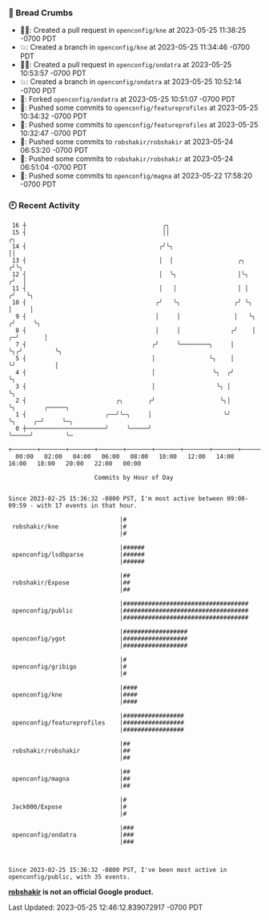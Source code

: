 ### 🍞 Bread Crumbs

 * ✍🏼: Created a pull request in `openconfig/kne` at 2023-05-25 11:38:25 -0700 PDT
 * 💥: Created a branch in `openconfig/kne` at 2023-05-25 11:34:46 -0700 PDT
 * ✍🏼: Created a pull request in `openconfig/ondatra` at 2023-05-25 10:53:57 -0700 PDT
 * 💥: Created a branch in `openconfig/ondatra` at 2023-05-25 10:52:14 -0700 PDT
 * 🍴: Forked `openconfig/ondatra` at 2023-05-25 10:51:07 -0700 PDT
 * 🚢: Pushed some commits to `openconfig/featureprofiles` at 2023-05-25 10:34:32 -0700 PDT
 * 🚢: Pushed some commits to `openconfig/featureprofiles` at 2023-05-25 10:32:47 -0700 PDT
 * 🚢: Pushed some commits to `robshakir/robshakir` at 2023-05-24 06:53:20 -0700 PDT
 * 🚢: Pushed some commits to `robshakir/robshakir` at 2023-05-24 06:51:04 -0700 PDT
 * 🚢: Pushed some commits to `openconfig/magna` at 2023-05-22 17:58:20 -0700 PDT

### 🕘 Recent Activity
```
 16 ┼                                      ╭╮
 15 ┤                                      ││                                ╭╮
 14 ┤                                     ╭╯╰╮                               ││
 13 ┤                                     │  │                  ╭╮          ╭╯╰╮
 12 ┤                                     │  ╰╮                 │╰╮        ╭╯  │
 11 ┤                                     │   │                 │ │       ╭╯   ╰╮
 10 ┤                                    ╭╯   ╰╮               ╭╯ ╰╮      │     │
  9 ┤                                    │     │               │   ╰╮    ╭╯     ╰╮
  8 ┤                                    │     │              ╭╯    │  ╭─╯       │
  7 ┤                                   ╭╯     ╰────────╮     │     ╰╮╭╯         ╰╮
  5 ┤                                   │               ╰╮    │      ╰╯           │
  4 ┤                                   │                ╰╮  ╭╯                   ╰╮
  3 ┤                                   │                 ╰╮ │                     ╰╮
  2 ┤                         ╭╮       ╭╯                  ╰╮│                      ╰╮        ╭─────╮
  1 ┤                      ╭──╯╰─╮     │                    ╰╯                       ╰╮     ╭─╯     ╰─╮
  0 ┼──────────────────────╯     ╰─────╯                                              ╰─────╯         ╰─
    +───────+───────+───────+───────+───────+───────+───────+───────+───────+───────+───────+───────+────
  00:00   02:00   04:00   06:00   08:00   10:00   12:00   14:00   16:00   18:00   20:00   22:00   00:00   

						Commits by Hour of Day


Since 2023-02-25 15:36:32 -0800 PST, I'm most active between 09:00-09:59 - with 17 events in that hour.

```



```
                               |#
 robshakir/kne                 |#
                               |#

                               |######
 openconfig/lsdbparse          |######
                               |######

                               |##
 robshakir/Expose              |##
                               |##

                               |###################################
 openconfig/public             |###################################
                               |###################################

                               |##################
 openconfig/ygot               |##################
                               |##################

                               |#
 openconfig/gribigo            |#
                               |#

                               |####
 openconfig/kne                |####
                               |####

                               |#################
 openconfig/featureprofiles    |#################
                               |#################

                               |##
 robshakir/robshakir           |##
                               |##

                               |##
 openconfig/magna              |##
                               |##

                               |#
 Jack000/Expose                |#
                               |#

                               |###
 openconfig/ondatra            |###
                               |###



Since 2023-02-25 15:36:32 -0800 PST, I've been most active in openconfig/public, with 35 events.

```
**[robshakir](mailto:robjs@google.com) is not an official Google product.**  


Last Updated: 2023-05-25 12:46:12.839072917 -0700 PDT
